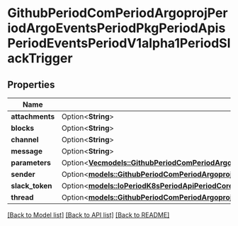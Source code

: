 # GithubPeriodComPeriodArgoprojPeriodArgoEventsPeriodPkgPeriodApisPeriodEventsPeriodV1alpha1PeriodSlackTrigger

## Properties

Name | Type | Description | Notes
------------ | ------------- | ------------- | -------------
**attachments** | Option<**String**> |  | [optional]
**blocks** | Option<**String**> |  | [optional]
**channel** | Option<**String**> |  | [optional]
**message** | Option<**String**> |  | [optional]
**parameters** | Option<[**Vec<models::GithubPeriodComPeriodArgoprojPeriodArgoEventsPeriodPkgPeriodApisPeriodEventsPeriodV1alpha1PeriodTriggerParameter>**](github.com.argoproj.argo_events.pkg.apis.events.v1alpha1.TriggerParameter.md)> |  | [optional]
**sender** | Option<[**models::GithubPeriodComPeriodArgoprojPeriodArgoEventsPeriodPkgPeriodApisPeriodEventsPeriodV1alpha1PeriodSlackSender**](github.com.argoproj.argo_events.pkg.apis.events.v1alpha1.SlackSender.md)> |  | [optional]
**slack_token** | Option<[**models::IoPeriodK8sPeriodApiPeriodCorePeriodV1PeriodSecretKeySelector**](io.k8s.api.core.v1.SecretKeySelector.md)> |  | [optional]
**thread** | Option<[**models::GithubPeriodComPeriodArgoprojPeriodArgoEventsPeriodPkgPeriodApisPeriodEventsPeriodV1alpha1PeriodSlackThread**](github.com.argoproj.argo_events.pkg.apis.events.v1alpha1.SlackThread.md)> |  | [optional]

[[Back to Model list]](../README.md#documentation-for-models) [[Back to API list]](../README.md#documentation-for-api-endpoints) [[Back to README]](../README.md)


